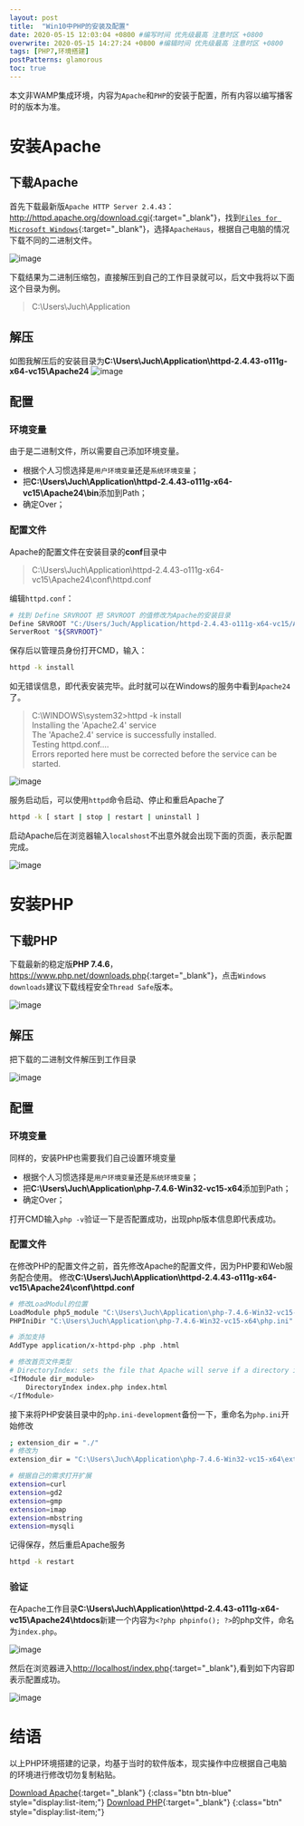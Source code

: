 ```yaml
---
layout: post
title:  "Win10中PHP的安装及配置"
date: 2020-05-15 12:03:04 +0800 #编写时间 优先级最高 注意时区 +0800
overwrite: 2020-05-15 14:27:24 +0800 #编辑时间 优先级最高 注意时区 +0800
tags: [PHP7,环境搭建]
postPatterns: glamorous
toc: true
---
```


本文非WAMP集成环境，内容为`Apache`和`PHP`的安装于配置，所有内容以编写播客时的版本为准。

<!--excerpt-->

# 安装Apache

## 下载Apache

首先下载最新版`Apache HTTP Server 2.4.43`：<http://httpd.apache.org/download.cgi>{:target="_blank"}，找到[`Files for Microsoft Windows`](http://httpd.apache.org/docs/current/platform/windows.html#down){:target="_blank"}，选择`ApacheHaus`，根据自己电脑的情况下载不同的二进制文件。

![image](/assets/img/Apache_PHP/2020-05-15_0001.webp)

下载结果为二进制压缩包，直接解压到自己的工作目录就可以，后文中我将以下面这个目录为例。
> C:\Users\Juch\Application

## 解压

如图我解压后的安装目录为**C:\Users\Juch\Application\httpd-2.4.43-o111g-x64-vc15\Apache24**
![image](/assets/img/Apache_PHP/2020-05-15_0002.webp)

## 配置

### 环境变量

由于是二进制文件，所以需要自己添加环境变量。
* 根据个人习惯选择是`用户环境变量`还是`系统环境变量`；
* 把**C:\Users\Juch\Application\httpd-2.4.43-o111g-x64-vc15\Apache24\bin**添加到Path；
* 确定Over；

### 配置文件

Apache的配置文件在安装目录的**conf**目录中
> C:\Users\Juch\Application\httpd-2.4.43-o111g-x64-vc15\Apache24\conf\httpd.conf

编辑`httpd.conf`：
```bash
# 找到 Define SRVROOT 把 SRVROOT 的值修改为Apache的安装目录
Define SRVROOT "C:/Users/Juch/Application/httpd-2.4.43-o111g-x64-vc15/Apache24"
ServerRoot "${SRVROOT}"
```
保存后以管理员身份打开CMD，输入：
```bash
httpd -k install
```
如无错误信息，即代表安装完毕。此时就可以在Windows的服务中看到`Apache24`了。

> C:\WINDOWS\system32>httpd -k install  
> Installing the 'Apache2.4' service  
> The 'Apache2.4' service is successfully installed.  
> Testing httpd.conf....  
> Errors reported here must be corrected before the service can be started. 

![image](/assets/img/Apache_PHP/2020-05-15_0003.webp)

服务启动后，可以使用`httpd`命令启动、停止和重启Apache了
```bash
httpd -k [ start | stop | restart | uninstall ]
```

启动Apache后在浏览器输入`localshost`不出意外就会出现下面的页面，表示配置完成。

![image](/assets/img/Apache_PHP/localhost_index.html.webp)

# 安装PHP

## 下载PHP

下载最新的稳定版**PHP 7.4.6**，<https://www.php.net/downloads.php>{:target="_blank"}，点击`Windows downloads`建议下载线程安全`Thread Safe`版本。

![image](/assets/img/Apache_PHP/2020-05-15_0004.webp)

## 解压

把下载的二进制文件解压到工作目录

![image](/assets/img/Apache_PHP/2020-05-15_0005.webp)

## 配置

### 环境变量

同样的，安装PHP也需要我们自己设置环境变量

* 根据个人习惯选择是`用户环境变量`还是`系统环境变量`；
* 把**C:\Users\Juch\Application\php-7.4.6-Win32-vc15-x64**添加到Path；
* 确定Over；

打开CMD输入`php -v`验证一下是否配置成功，出现php版本信息即代表成功。

### 配置文件

在修改PHP的配置文件之前，首先修改Apache的配置文件，因为PHP要和Web服务配合使用。
修改**C:\Users\Juch\Application\httpd-2.4.43-o111g-x64-vc15\Apache24\conf\httpd.conf**

```bash
# 修改LoadModul的位置
LoadModule php5_module "C:\Users\Juch\Application\php-7.4.6-Win32-vc15-x64\php7apache2_4.dll"
PHPIniDir "C:\Users\Juch\Application\php-7.4.6-Win32-vc15-x64\php.ini"

# 添加支持
AddType application/x-httpd-php .php .html

# 修改首页文件类型
# DirectoryIndex: sets the file that Apache will serve if a directory is requested.
<IfModule dir_module>
    DirectoryIndex index.php index.html
</IfModule>
```

接下来将PHP安装目录中的`php.ini-development`备份一下，重命名为`php.ini`开始修改
```bash
; extension_dir = "./"
# 修改为
extension_dir = "C:\Users\Juch\Application\php-7.4.6-Win32-vc15-x64\ext"

# 根据自己的需求打开扩展
extension=curl
extension=gd2
extension=gmp
extension=imap
extension=mbstring
extension=mysqli
```
记得保存，然后重启Apache服务
```bash
httpd -k restart
```
### 验证

在Apache工作目录**C:\Users\Juch\Application\httpd-2.4.43-o111g-x64-vc15\Apache24\htdocs**新建一个内容为`<?php phpinfo(); ?>`的php文件，命名为`index.php`。

![image](/assets/img/Apache_PHP/2020-05-15_0006.webp)

然后在浏览器进入<http://localhost/index.php>{:target="_blank"},看到如下内容即表示配置成功。

![image](/assets/img/Apache_PHP/2020-05-15_0007.webp)

# 结语

以上PHP环境搭建的记录，均基于当时的软件版本，现实操作中应根据自己电脑的环境进行修改切勿复制粘贴。


[Download Apache](http://httpd.apache.org/download.cgi){:target="_blank"}
{:class="btn btn-blue" style="display:list-item;"}
[Download PHP](https://www.php.net/downloads.php){:target="_blank"}
{:class="btn" style="display:list-item;"}
